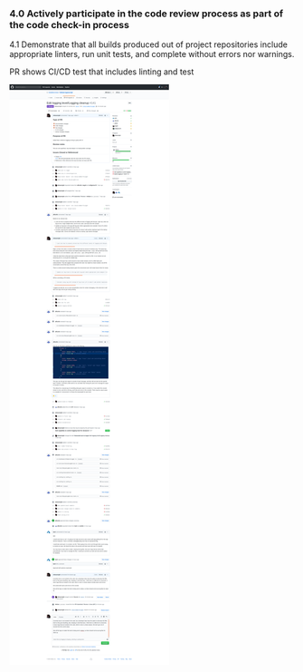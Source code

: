 ### 4.0	  Actively participate in the code review process as part of the code check-in process			

4.1 Demonstrate that all builds produced out of project repositories include appropriate linters, run unit tests, and complete without errors nor warnings.

PR shows CI/CD test that includes linting and test

![Pr with discussion](images/1-2.png)